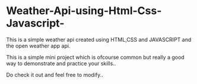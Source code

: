 # Weather-Api-using-Html-Css-Javascript-

This is a simple weather api created using HTML,CSS and JAVASCRIPT and the open weather app api.

This is a simple mini project which is ofcourse common but really a good way to 
demonstrate and practice your skills..

Do check it out and feel free to modify..
